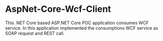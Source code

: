 # AspNet-Core-Wcf-Client
This .NET Core based  ASP.NET Core  POC application consumes WCF service. In this application implemented the consumptions WCF service as SOAP request and REST call.
